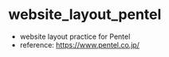 # website_layout_pentel
- website layout practice for Pentel
- reference: https://www.pentel.co.jp/
